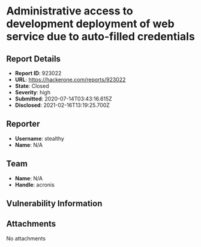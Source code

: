# Administrative access to development deployment of web service due to auto-filled credentials

## Report Details
- **Report ID**: 923022
- **URL**: https://hackerone.com/reports/923022
- **State**: Closed
- **Severity**: high
- **Submitted**: 2020-07-14T03:43:16.615Z
- **Disclosed**: 2021-02-16T13:19:25.700Z

## Reporter
- **Username**: stealthy
- **Name**: N/A

## Team
- **Name**: N/A
- **Handle**: acronis

## Vulnerability Information


## Attachments
No attachments
